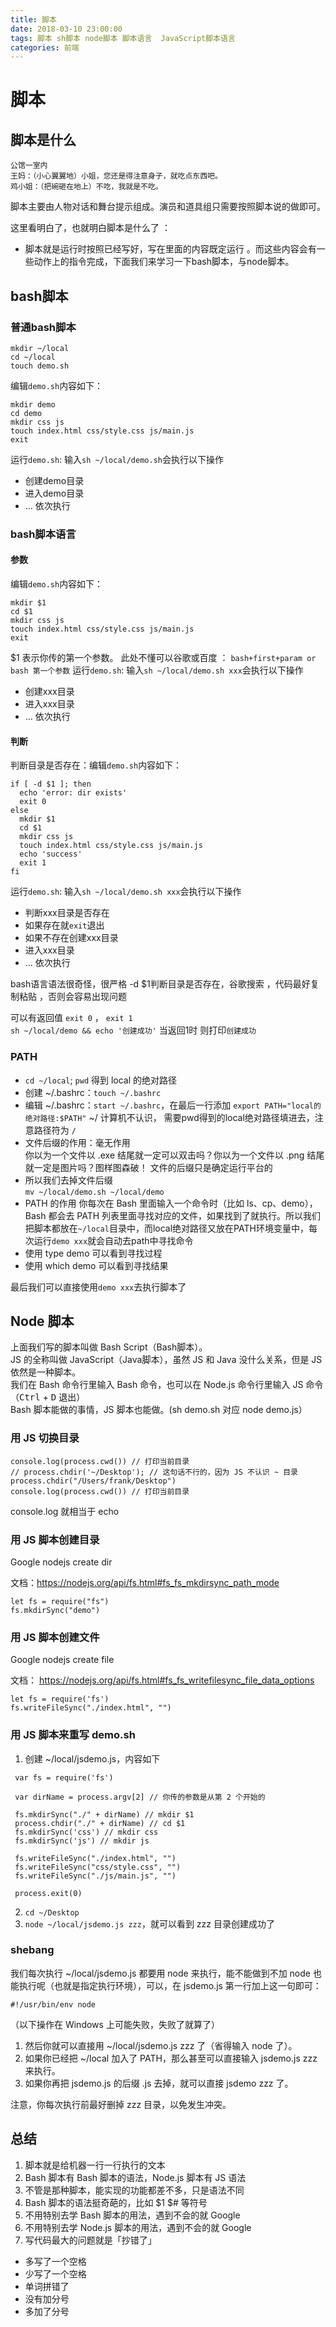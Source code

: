 ```yaml
---
title: 脚本
date: 2018-03-10 23:00:00
tags: 脚本 sh脚本 node脚本 脚本语言  JavaScript脚本语言
categories: 前端
---
```


# 脚本

## 脚本是什么
```
公馆一室内
王妈：（小心翼翼地）小姐，您还是得注意身子，就吃点东西吧。
鸡小姐：（把碗砸在地上）不吃，我就是不吃。
```
脚本主要由人物对话和舞台提示组成。演员和道具组只需要按照脚本说的做即可。  

这里看明白了，也就明白脚本是什么了 ：
- 脚本就是运行时按照已经写好，写在里面的内容既定运行 。而这些内容会有一些动作上的指令完成，下面我们来学习一下bash脚本，与node脚本。

## bash脚本  
### 普通bash脚本
```
mkdir ~/local
cd ~/local
touch demo.sh
```
编辑`demo.sh`内容如下：
```
mkdir demo
cd demo
mkdir css js
touch index.html css/style.css js/main.js
exit
```
 运行`demo.sh`: 输入`sh ~/local/demo.sh`会执行以下操作
 - 创建demo目录
 - 进入demo目录
 - ... 依次执行  
### bash脚本语言
#### 参数
编辑`demo.sh`内容如下：
```
mkdir $1
cd $1
mkdir css js
touch index.html css/style.css js/main.js
exit
```
$1 表示你传的第一个参数。
此处不懂可以谷歌或百度 ： `bash+first+param or bash 第一个参数`
运行`demo.sh`: 输入`sh ~/local/demo.sh xxx`会执行以下操作
- 创建xxx目录
- 进入xxx目录
- ... 依次执行  
#### 判断
判断目录是否存在：编辑`demo.sh`内容如下：
```
if [ -d $1 ]; then
  echo 'error: dir exists'
  exit 0
else
  mkdir $1
  cd $1
  mkdir css js
  touch index.html css/style.css js/main.js
  echo 'success'
  exit 1
fi
```
运行`demo.sh`: 输入`sh ~/local/demo.sh xxx`会执行以下操作
- 判断xxx目录是否存在
- 如果存在就`exit`退出
- 如果不存在创建xxx目录
- 进入xxx目录
- ... 依次执行  

bash语言语法很奇怪，很严格 -d $1判断目录是否存在，谷歌搜索 ，代码最好复制粘贴 ，否则会容易出现问题  

可以有返回值 `exit 0` ， `exit 1`  
`sh ~/local/demo && echo '创建成功'` 当返回1时 则打印`创建成功`

### PATH 

- `cd ~/local`; `pwd` 得到 local 的绝对路径
- 创建 ~/.bashrc：`touch ~/.bashrc`  
- 编辑 ~/.bashrc：`start ~/.bashrc`，在最后一行添加 `export PATH="local的绝对路径:$PATH"`  ~/ 计算机不认识， 需要pwd得到的local绝对路径填进去，注意路径符为 `/`
- 文件后缀的作用：毫无作用  
你以为一个文件以 .exe 结尾就一定可以双击吗？你以为一个文件以 .png 结尾就一定是图片吗？图样图森破！ 文件的后缀只是确定运行平台的
- 所以我们去掉文件后缀  
`mv ~/local/demo.sh ~/local/demo`
- PATH 的作用
你每次在 Bash 里面输入一个命令时（比如 ls、cp、demo），Bash 都会去 PATH 列表里面寻找对应的文件，如果找到了就执行。所以我们把脚本都放在`~/local`目录中，而local绝对路径又放在PATH环境变量中，每次运行`demo xxx`就会自动去path中寻找命令
- 使用 type demo 可以看到寻找过程
- 使用 which demo 可以看到寻找结果

最后我们可以直接使用`demo xxx`去执行脚本了

## Node 脚本

上面我们写的脚本叫做 Bash Script（Bash脚本）。  
JS 的全称叫做 JavaScript（Java脚本），虽然 JS 和 Java 没什么关系，但是 JS 依然是一种脚本。  
我们在 Bash 命令行里输入 Bash 命令，也可以在 Node.js 命令行里输入 JS 命令（<kbd>Ctrl</kbd> + <kbd>D</kbd> 退出）  
Bash 脚本能做的事情，JS 脚本也能做。(sh demo.sh 对应 node demo.js）
### 用 JS 切换目录
```
console.log(process.cwd()) // 打印当前目录
// process.chdir('~/Desktop'); // 这句话不行的，因为 JS 不认识 ~ 目录
process.chdir("/Users/frank/Desktop")
console.log(process.cwd()) // 打印当前目录
```
console.log 就相当于 echo
### 用 JS 脚本创建目录
Google nodejs create dir  

文档：https://nodejs.org/api/fs.html#fs_fs_mkdirsync_path_mode
```
let fs = require("fs")
fs.mkdirSync("demo")
```
### 用 JS 脚本创建文件
Google nodejs create file

文档： https://nodejs.org/api/fs.html#fs_fs_writefilesync_file_data_options
```
let fs = require('fs')
fs.writeFileSync("./index.html", "")
```
### 用 JS 脚本来重写 demo.sh
1. 创建 ~/local/jsdemo.js，内容如下
```
 var fs = require('fs')

 var dirName = process.argv[2] // 你传的参数是从第 2 个开始的

 fs.mkdirSync("./" + dirName) // mkdir $1
 process.chdir("./" + dirName) // cd $1
 fs.mkdirSync('css') // mkdir css
 fs.mkdirSync('js') // mkdir js

 fs.writeFileSync("./index.html", "")
 fs.writeFileSync("css/style.css", "")
 fs.writeFileSync("./js/main.js", "")

 process.exit(0)
```
2. `cd ~/Desktop`
3. `node ~/local/jsdemo.js zzz`，就可以看到 zzz 目录创建成功了

### shebang
我们每次执行 ~/local/jsdemo.js 都要用 node 来执行，能不能做到不加 node 也能执行呢（也就是指定执行环境），可以，在 jsdemo.js 第一行加上这一句即可：

```
#!/usr/bin/env node
```
（以下操作在 Windows 上可能失败，失败了就算了）

1. 然后你就可以直接用 ~/local/jsdemo.js zzz 了（省得输入 node 了）。
2. 如果你已经把 ~/local 加入了 PATH，那么甚至可以直接输入 jsdemo.js zzz 来执行。
3. 如果你再把 jsdemo.js 的后缀 .js 去掉，就可以直接 jsdemo zzz 了。

注意，你每次执行前最好删掉 zzz 目录，以免发生冲突。

## 总结
1. 脚本就是给机器一行一行执行的文本
2. Bash 脚本有 Bash 脚本的语法，Node.js 脚本有 JS 语法
3. 不管是那种脚本，能实现的功能都差不多，只是语法不同
4. Bash 脚本的语法挺奇葩的，比如 $1 $# 等符号
5. 不用特别去学 Bash 脚本的用法，遇到不会的就 Google
6. 不用特别去学 Node.js 脚本的用法，遇到不会的就 Google
7. 写代码最大的问题就是「抄错了」
- 多写了一个空格
- 少写了一个空格
- 单词拼错了
- 没有加分号
- 多加了分号